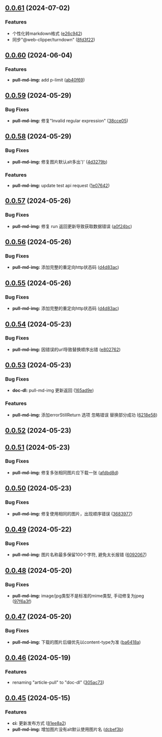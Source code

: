 ## [0.0.61](https://github.com/gxr404/doc-dl/compare/v0.0.60...v0.0.61) (2024-07-02)


### Features

* 个性化转markdown格式 ([e26c942](https://github.com/gxr404/doc-dl/commit/e26c942a40193cfaf98079a9b4b36a39f6d95609))
* 同步"@web-clipper/turndown" ([8fd3f22](https://github.com/gxr404/doc-dl/commit/8fd3f22e9875776f8ab18fa5f7fac384013e227e))



## [0.0.60](https://github.com/gxr404/doc-dl/compare/v0.0.59...v0.0.60) (2024-06-04)


### Features

* **pull-md-img:**  add p-limit ([ab40f69](https://github.com/gxr404/doc-dl/commit/ab40f698bb73d34d9ae78a2144fb439803292158))



## [0.0.59](https://github.com/gxr404/doc-dl/compare/v0.0.58...v0.0.59) (2024-05-29)


### Bug Fixes

* **pull-md-img:** 修复"Invalid regular expression" ([38cce05](https://github.com/gxr404/doc-dl/commit/38cce0579359448550a1df948a189b56ab60b2b8))



## [0.0.58](https://github.com/gxr404/doc-dl/compare/v0.0.57...v0.0.58) (2024-05-29)


### Bug Fixes

* **pull-md-img:** 修复图片默认alt多出')' ([4d3279b](https://github.com/gxr404/doc-dl/commit/4d3279b39c5c5eda516e23ff915ce692078ae78e))


### Features

* **pull-md-img:** update test api request ([1e07642](https://github.com/gxr404/doc-dl/commit/1e07642a66a3571c7cd9840fa8873f52fa4cc44f))



## [0.0.57](https://github.com/gxr404/doc-dl/compare/v0.0.56...v0.0.57) (2024-05-26)


### Bug Fixes

* **pull-md-img:** 修复 run 返回更新导致获取数据错误 ([a0f24bc](https://github.com/gxr404/doc-dl/commit/a0f24bcbacf9df6a15175e7db471dad707d1c34f))



## [0.0.56](https://github.com/gxr404/doc-dl/compare/v0.0.54...v0.0.56) (2024-05-26)


### Bug Fixes

* **pull-md-img:** 添加完整的重定向http状态码 ([d4d83ac](https://github.com/gxr404/doc-dl/commit/d4d83acf53783f1a1b9b8e14980f19342bf7a0a7))



## [0.0.55](https://github.com/gxr404/doc-dl/compare/v0.0.54...v0.0.55) (2024-05-26)


### Bug Fixes

* **pull-md-img:** 添加完整的重定向http状态码 ([d4d83ac](https://github.com/gxr404/doc-dl/commit/d4d83acf53783f1a1b9b8e14980f19342bf7a0a7))



## [0.0.54](https://github.com/gxr404/doc-dl/compare/v0.0.53...v0.0.54) (2024-05-23)


### Bug Fixes

* **pull-md-img:** 因错误的url导致替换顺序出错 ([e802762](https://github.com/gxr404/doc-dl/commit/e802762bfef83b489f590ea8bfe6cd89556ac05c))



## [0.0.53](https://github.com/gxr404/doc-dl/compare/v0.0.52...v0.0.53) (2024-05-23)


### Bug Fixes

* **doc-dl:** pull-md-img 更新返回 ([165ad9e](https://github.com/gxr404/doc-dl/commit/165ad9ecadb7d0f44aa37713d60d6132cd2a472a))


### Features

* **pull-md-img:** 添加errorStillReturn 选项 忽略错误 替换部分成功 ([6218e58](https://github.com/gxr404/doc-dl/commit/6218e58122e5ce3658385e5ca3bc0b688dd02ac0))



## [0.0.52](https://github.com/gxr404/doc-dl/compare/v0.0.51...v0.0.52) (2024-05-23)



## [0.0.51](https://github.com/gxr404/doc-dl/compare/v0.0.50...v0.0.51) (2024-05-23)


### Bug Fixes

* **pull-md-img:** 修复多张相同图片应下载一张 ([afdbd8d](https://github.com/gxr404/doc-dl/commit/afdbd8d1b30053a86688d9ab7658dbf1d47a99c3))



## [0.0.50](https://github.com/gxr404/doc-dl/compare/v0.0.49...v0.0.50) (2024-05-23)


### Bug Fixes

* **pull-md-img:** 修复使用相同的图片，出现顺序错误 ([3683977](https://github.com/gxr404/doc-dl/commit/3683977bfc61402154062c9f9f957c8a181624dc))



## [0.0.49](https://github.com/gxr404/doc-dl/compare/v0.0.48...v0.0.49) (2024-05-22)


### Bug Fixes

* **pull-md-img:** 图片名称最多保留100个字符, 避免太长报错 ([6092067](https://github.com/gxr404/doc-dl/commit/6092067622f3e694557061fce94577563c493a99))



## [0.0.48](https://github.com/gxr404/doc-dl/compare/v0.0.47...v0.0.48) (2024-05-20)


### Bug Fixes

* **pull-md-img:** image/jpg类型不是标准的mime类型, 手动修复为jpeg ([97f6a3f](https://github.com/gxr404/doc-dl/commit/97f6a3fefec25c2c5823b7f817ef6fe783cc1a8e))



## [0.0.47](https://github.com/gxr404/doc-dl/compare/v0.0.46...v0.0.47) (2024-05-20)


### Bug Fixes

* **pull-md-img:** 下载的图片后缀优先以content-type为准 ([ba6418a](https://github.com/gxr404/doc-dl/commit/ba6418aba0107106050694e4350bcd503a4daa8a))



## [0.0.46](https://github.com/gxr404/doc-dl/compare/v0.0.45...v0.0.46) (2024-05-19)


### Features

* renaming  "article-pull"  to "doc-dl" ([305ac73](https://github.com/gxr404/doc-dl/commit/305ac73b889d4edcd5b697e0956412beaf089840))



## [0.0.45](https://github.com/gxr404/doc-dl/compare/v0.0.44...v0.0.45) (2024-05-15)


### Features

* **ci:** 更新发布方式 ([81ee8a2](https://github.com/gxr404/doc-dl/commit/81ee8a2992cae884e81ded6b4a06cb3d9d4c1100))
* **pull-md-img:** 增加图片没有alt默认使用图片名 ([dcbef3b](https://github.com/gxr404/doc-dl/commit/dcbef3b24e2500724d1e2c012708656daa019fbb))



